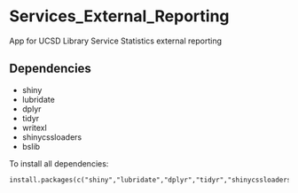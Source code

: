 # Services_External_Reporting
App for UCSD Library Service Statistics external reporting

## Dependencies
- shiny
- lubridate
- dplyr
- tidyr
- writexl
- shinycssloaders
- bslib


To install all dependencies:
```
install.packages(c("shiny","lubridate","dplyr","tidyr","shinycssloaders","bslib","writexl"))
```
